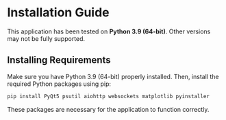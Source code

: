 # Installation Guide

This application has been tested on **Python 3.9 (64-bit)**. Other versions may not be fully supported.

## Installing Requirements

Make sure you have Python 3.9 (64-bit) properly installed. Then, install the required Python packages using pip:

```bash
pip install PyQt5 psutil aiohttp websockets matplotlib pyinstaller
```
These packages are necessary for the application to function correctly.
